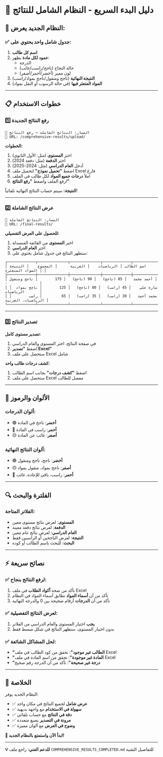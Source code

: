 # 🚀 دليل البدء السريع - النظام الشامل للنتائج

## 🎯 النظام الجديد يعرض:

### ✅ **جدول شامل واحد يحتوي على:**
1. **اسم كل طالب**
2. **عمود لكل مادة** يظهر:
   - الدرجة
   - حالة النجاح (ناجح/راسب/غائب)
   - لون مميز (أخضر/أحمر/أصفر)
3. **النتيجة النهائية** (ناجح ومنقول/ناجح بمواد/راسب)
4. **المواد المتعثر فيها** (في حالة الرسوب أو النقل بمواد)

---

## 📋 خطوات الاستخدام

### 1️⃣ **رفع النتائج الجديدة**

```
🔗 المسار: النتائج الشاملة → رفع النتائج
📍 URL: /comprehensive-results/upload/
```

**الخطوات:**
1. اختر **المستوى** (مثل: الأول الثانوي)
2. اختر **الدفعة** (مثل: دفعة 2024)
3. أدخل **العام الدراسي** (مثل: 2024-2025)
4. اضغط **"تحميل نموذج"** لتحميل ملف Excel فارغ
5. املأ **درجات جميع المواد** لكل طالب في الملف
6. ارفع الملف واضغط **"رفع النتائج"**

**النتيجة:** سيتم حساب النتائج النهائية تلقائياً!

---

### 2️⃣ **عرض النتائج الشاملة**

```
🔗 المسار: النتائج الشاملة
📍 URL: /final-results/
```

**للحصول على العرض التفصيلي:**
1. اختر **المستوى** من القائمة المنسدلة
2. اختر **العام الدراسي**
3. ستظهر النتائج في جدول شامل يحتوي على:

```
┌─────────────┬──────────────┬──────────────┬─────────────┬──────────────┬─────────────────┐
│ اسم الطالب │ الرياضيات    │ العربية      │ المجموع    │ النتيجة      │ المواد المتعثرة │
├─────────────┼──────────────┼──────────────┼─────────────┼──────────────┼─────────────────┤
│ أحمد محمد   │ 85 (ناجح)   │ 90 (ناجح)   │ 175        │ ناجح ومنقول │ -               │
│ سارة علي    │ 45 (راسب)   │ 80 (ناجح)   │ 125        │ ناجح بمواد  │ الرياضيات       │
│ محمد أحمد   │ 30 (راسب)   │ 35 (راسب)   │ 65         │ راسب        │ الرياضيات، العربية │
└─────────────┴──────────────┴──────────────┴─────────────┴──────────────┴─────────────────┘
```

---

### 3️⃣ **تصدير النتائج**

**تصدير مستوى كامل:**
1. في صفحة النتائج، اختر المستوى والعام الدراسي
2. اضغط **"تصدير Excel"**
3. ستحصل على ملف Excel شامل

**كشف درجات طالب واحد:**
1. اضغط **"كشف درجات"** بجانب اسم الطالب
2. ستحصل على ملف Excel مفصل للطالب

---

## 🎨 **الألوان والرموز**

### ألوان الدرجات:
- 🟢 **أخضر**: ناجح في المادة
- 🔴 **أحمر**: راسب في المادة  
- 🟡 **أصفر**: غائب عن المادة

### ألوان النتائج النهائية:
- 🟢 **أخضر**: ناجح، ناجح ومنقول
- 🟡 **أصفر**: ناجح بمواد، منقول بمواد
- 🔴 **أحمر**: راسب، باقي للإعادة، غائب

---

## 🔍 **الفلترة والبحث**

### الفلاتر المتاحة:
- **المستوى**: لعرض نتائج مستوى معين
- **الدفعة**: لعرض نتائج دفعة معينة
- **العام الدراسي**: لعرض نتائج عام معين
- **النتيجة**: لعرض الناجحين أو الراسبين فقط
- **البحث**: للبحث باسم الطالب أو كوده

---

## ⚡ **نصائح سريعة**

### ✅ **لرفع النتائج بنجاح:**
1. تأكد من صحة **أكواد الطلاب** في ملف Excel
2. تأكد من أن **أسماء المواد** تطابق أسماء المواد في النظام
3. تأكد من أن **الدرجات** أرقام صحيحة بين 0 والدرجة النهائية

### ✅ **لعرض النتائج التفصيلية:**
1. **يجب** اختيار المستوى والعام الدراسي من الفلاتر
2. بدون اختيار المستوى، ستظهر النتائج في شكل مبسط فقط

### ✅ **لحل المشاكل الشائعة:**
- **"الطالب غير موجود"**: تحقق من كود الطالب في ملف Excel
- **"المادة غير موجودة"**: تحقق من اسم المادة في ملف Excel
- **"درجة غير صحيحة"**: تأكد من أن الدرجة رقم صحيح

---

## 🎯 **الخلاصة**

النظام الجديد يوفر:
- ✅ **عرض شامل** لجميع النتائج في مكان واحد
- ✅ **سهولة في الاستخدام** مع واجهة بديهية
- ✅ **دقة في النتائج** مع حساب تلقائي
- ✅ **مرونة في التصدير** بصيغ متعددة
- ✅ **وضوح في العرض** مع ألوان مميزة

**🚀 ابدأ الآن واستمتع بالنظام الجديد!**

---
**💡 للدعم الفني:** راجع ملف `COMPREHENSIVE_RESULTS_COMPLETED.md` للتفاصيل التقنية
